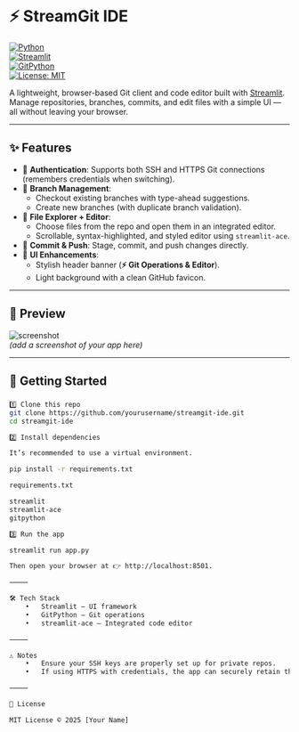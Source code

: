 
# ⚡ StreamGit IDE  

[![Python](https://img.shields.io/badge/Python-3.9%2B-blue.svg?logo=python)](https://www.python.org/)  
[![Streamlit](https://img.shields.io/badge/Streamlit-%F0%9F%94%A5-red?logo=streamlit)](https://streamlit.io/)  
[![GitPython](https://img.shields.io/badge/GitPython-✔-green)](https://gitpython.readthedocs.io/en/stable/)  
[![License: MIT](https://img.shields.io/badge/License-MIT-yellow.svg)](LICENSE)  

A lightweight, browser-based Git client and code editor built with [Streamlit](https://streamlit.io/).  
Manage repositories, branches, commits, and edit files with a simple UI — all without leaving your browser.  

---

## ✨ Features  

- 🔑 **Authentication**: Supports both SSH and HTTPS Git connections (remembers credentials when switching).  
- 🌿 **Branch Management**:  
  - Checkout existing branches with type-ahead suggestions.  
  - Create new branches (with duplicate branch validation).  
- 📂 **File Explorer + Editor**:  
  - Choose files from the repo and open them in an integrated editor.  
  - Scrollable, syntax-highlighted, and styled editor using `streamlit-ace`.  
- 💾 **Commit & Push**: Stage, commit, and push changes directly.  
- 🎨 **UI Enhancements**:  
  - Stylish header banner (**⚡ Git Operations & Editor**).  
  - Light background with a clean GitHub favicon.  

---

## 📸 Preview  

![screenshot](docs/sc.jpg)  
*(add a screenshot of your app here)*  

---

## 🚀 Getting Started  

###  
```bash
1️⃣ Clone this repo 
git clone https://github.com/yourusername/streamgit-ide.git
cd streamgit-ide

2️⃣ Install dependencies

It’s recommended to use a virtual environment.

pip install -r requirements.txt

requirements.txt

streamlit
streamlit-ace
gitpython

3️⃣ Run the app

streamlit run app.py

Then open your browser at 👉 http://localhost:8501.

⸻

🛠️ Tech Stack
	•	Streamlit – UI framework
	•	GitPython – Git operations
	•	streamlit-ace – Integrated code editor

⸻

⚠️ Notes
	•	Ensure your SSH keys are properly set up for private repos.
	•	If using HTTPS with credentials, the app can securely retain them when switching between SSH and HTTPS.

⸻

📜 License

MIT License © 2025 [Your Name]

